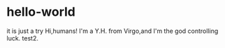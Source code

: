 # hello-world
it is just a try
Hi,humans!
  I'm a Y.H. from Virgo,and I'm the god controlling luck.
  test2.
